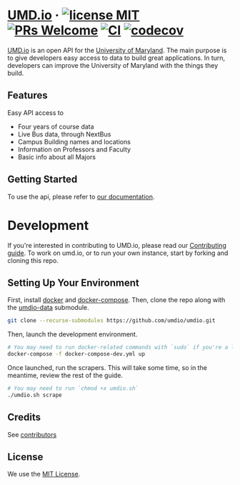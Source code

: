 # [UMD.io](http://umd.io/) &middot; [![license MIT](https://img.shields.io/github/license/mashape/apistatus.svg)](./LICENSE) [![PRs Welcome](https://img.shields.io/badge/PRs-welcome-brightgreen.svg)](README.md#Development) [![CI](https://github.com/umdio/umdio/actions/workflows/main.yml/badge.svg)](https://github.com/umdio/umdio/actions/workflows/main.yml) [![codecov](https://codecov.io/gh/umdio/umdio/branch/master/graph/badge.svg?token=d4swAcmOhc)](https://codecov.io/gh/umdio/umdio)

[UMD.io](https://umd.io) is an open API for the [University of Maryland](https://umd.edu). The main purpose is to
give developers easy access to data to build great applications. In turn,
developers can improve the University of Maryland with the things they build.

## Features

Easy API access to

- Four years of course data
- Live Bus data, through NextBus
- Campus Building names and locations
- Information on Professors and Faculty
- Basic info about all Majors

## Getting Started

To use the api, please refer to [our documentation](https://beta.umd.io).

# Development

If you're interested in contributing to UMD.io, please read our [Contributing guide](/CONTRIBUTING.md).
To work on umd.io, or to run your own instance, start by forking and cloning this repo.

## Setting Up Your Environment

First, install [docker](https://docs.docker.com/engine/installation/) and
[docker-compose](https://docs.docker.com/compose/install/). Then, clone the
repo along with the [umdio-data](https://github.com/umdio/umdio-data) submodule.
```sh
git clone --recurse-submodules https://github.com/umdio/umdio.git
```
Then, launch the development environment.
```sh
# You may need to run docker-related commands with `sudo` if you're a linux user
docker-compose -f docker-compose-dev.yml up
```
Once launched, run the scrapers. This will take some time, so in the meantime,
review the rest of the guide.
```sh
# You may need to run `chmod +x umdio.sh`
./umdio.sh scrape
```


## Credits

See [contributors](https://github.com/umdio/umdio/graphs/contributors)

## License

We use the [MIT License](./LICENSE).
